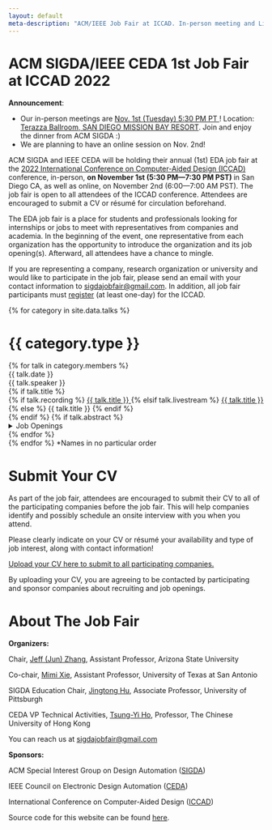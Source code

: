 ```yaml
---
layout: default
meta-description: "ACM/IEEE Job Fair at ICCAD. In-person meeting and Livestreamed Nov. 1st, 5:30-7:30 pm PT."
---
```


# ACM SIGDA/IEEE CEDA 1st Job Fair at ICCAD 2022

**Announcement**:
<!--* We are now having XXX job openings from our company participants!-->
* Our in-person meetings are <u> Nov. 1st (Tuesday) 5:30 PM PT </u>! 
  Location: <u> Terazza Ballroom, SAN DIEGO MISSION BAY RESORT</u>. Join and enjoy the dinner from ACM SIGDA :)
* We are planning to have an online session on Nov. 2nd!
<!--* Join our [email list](https://groups.google.com/) to get notified of the new job openings every week! -->

ACM SIGDA and IEEE CEDA will be holding their annual (1st) EDA job fair at the [2022 International Conference on Computer-Aided Design (ICCAD)](https://iccad.com) conference, in-person, <b> on November 1st (5:30 PM—7:30 PM PST) </b> in San Diego CA, as well as online, on November 2nd (6:00—7:00 AM PST). The job fair is open to all attendees of the ICCAD conference. Attendees are encouraged to submit a CV or résum‌é for circulation beforehand.

The EDA job fair is a place for students and professionals looking for internships or jobs to meet with representatives from companies and academia. In the beginning of the event, one representative from each organization has the opportunity to introduce the organization and its job opening(s). Afterward, all attendees have a chance to mingle.

If you are representing a company, research organization or university and would like to participate in the job fair, please send an email with your contact information to sigdajobfair@gmail.com. In addition, all job fair participants must [register](https://iccad.com/registration/) (at least one-day) for the ICCAD. 
<!--A small participation fee is required (complimentary or discounted participation is available to certain levels of sponsors and exhibitors).-->

<!--
We started livestreaming each talk in this seminar series every week on [YouTube](https://www.youtube.com/channel/UCzz6ructab1U44QPI3HpZEQ)
in Fall 2020, and we've been going strong ever since!
Every week we take questions from the live chat, and keep videos of the talks
available on YouTube afterwards as well.
Give our channel a follow, and tune in every week for an exciting discussion!

Read about our [motivation for starting this seminar](https://hazyresearch.stanford.edu/blog/2020-10-13-mlsys). 

Check out our introductory video:
<iframe width="560" height="315" src="https://www.youtube.com/embed/OEiNnfdxBRE" frameborder="0" allow="accelerometer; autoplay; clipboard-write; encrypted-media; gyroscope; picture-in-picture" allowfullscreen></iframe>
-->

<!-- Read our blog post on our [why we're running this seminar]({{ site.baseurl }}/about). -->

{% for category in site.data.talks %}

# {{ category.type }} 
<div class="talk-list">
  {% for talk in category.members %}
  <div class="talk list-group-item">
  <div class="talk-date">{{ talk.date }}</div>
  <div class="talk-presenter">{{ talk.speaker }}</div>
  {% if talk.title %}
  <div>
    {% if talk.recording %}
      <span><a class="talk-title-link" href="{{ talk.recording }}">{{ talk.title }} <i class="bi bi-box-arrow-up-right"></i></a></span>
    {% elsif talk.livestream %}
      <span><a class="talk-title-link" href="{{ talk.livestream }}">{{ talk.title }} <i class="bi bi-box-arrow-up-right"></i></a></span>
    {% else %}
      <span>{{ talk.title }}</span>
    {% endif %}
  </div>
  {% endif %}
  {% if talk.abstract %}
    <details>
    <summary>Job Openings </summary>
    <ul style="margin-bottom:-30px;">
      {{ talk.abstract }}
    </ul>
      
    {% if talk.bio %}
    <br><br>
    <strong>Mission: </strong> {{ talk.bio }}
    {% endif %}

    {% if talk.recording %}
      <br><br>
      <strong><a href="{{ talk.recording }}">Video Link</a></strong>
    {% elsif talk.livestream %}
      <br><br>
      <strong><a href="{{ talk.livestream }}">Livestream Link</a></strong>
    {% endif %}
    </details>
  {% endif %}
  </div>
  {% endfor %}
</div>
{% endfor %}
*Names in no particular order

# Submit Your CV

As part of the job fair, attendees are encouraged to submit their CV to all of the participating companies before the job fair. This will help companies identify and possibly schedule an onsite interview with you when you attend.

Please clearly indicate on your CV or r‌ésum‌é your availability and type of job interest, along with contact information!

[Upload your CV here to submit to all participating companies.](https://forms.gle/ohHHpC877kAdedr4A) 

By uploading your CV, you are agreeing to be contacted by participating and sponsor companies about recruiting and job openings.

# About The Job Fair

**Organizers:** 

Chair, [Jeff (Jun) Zhang](https://scholar.harvard.edu/jeff-jun-zhang/home), Assistant Professor, Arizona State University

Co-chair, [Mimi Xie](https://sites.google.com/view/mxie/home), Assistant Professor, University of Texas at San Antonio

SIGDA Education Chair, [Jingtong Hu](https://sites.pitt.edu/~jthu/), Associate Professor, University of Pittsburgh

CEDA VP Technical Activities, [Tsung-Yi Ho](https://www.cse.cuhk.edu.hk/people/faculty/tsung-yi-ho/), Professor, The Chinese University of Hong Kong

You can reach us at [sigdajobfair@gmail.com](mailto:sigdajobfair@gmail.com)

**Sponsors:** 

ACM Special Interest Group on Design Automation ([SIGDA](https://www.sigda.org))

IEEE Council on Electronic Design Automation ([CEDA](https://ieee-ceda.org))

International Conference on Computer-Aided Design ([ICCAD](https://iccad.com))


Source code for this website can be found [here](https://github.com/jeffjunzhang/job_fair_2022).

<!-- Please uncomment this part if you clone our source code! -->
<!--
Website template from the [Stanford MLSys Seminar Series](https://mlsys.stanford.edu).
-->
